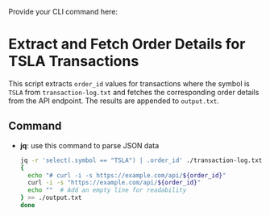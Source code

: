 Provide your CLI command here:
# Extract and Fetch Order Details for TSLA Transactions

This script extracts `order_id` values for transactions where the symbol is `TSLA` from `transaction-log.txt` and fetches the corresponding order details from the API endpoint. The results are appended to `output.txt`.

## Command

- **jq**: use this command to parse JSON data
  ```bash
  jq -r 'select(.symbol == "TSLA") | .order_id' ./transaction-log.txt | while read order_id; do
  {
    echo "# curl -i -s https://example.com/api/${order_id}"
    curl -i -s "https://example.com/api/${order_id}"
    echo ""  # Add an empty line for readability
  } >> ./output.txt
  done
  ```
